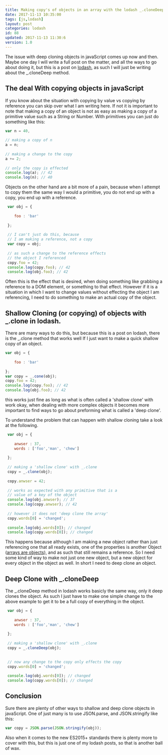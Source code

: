 ```yaml
---
title: Making copy's of objects in an array with the lodash _.cloneDeep method.
date: 2017-11-13 10:35:00
tags: [js,lodash]
layout: post
categories: lodash
id: 88
updated: 2017-11-13 11:30:6
version: 1.0
---
```


The issue with deep cloning objects in javaScript comes up now and then. Maybe one day I will write a full post on the matter, and all the ways to go about doing it, but this is a post on [lodash](https://lodash.com/), as such I will just be writing about the \_.cloneDeep method.

<!-- more -->

## The deal With copying objects in javaScript

If you know about the situation with copying by value vs copying by reference you can skip over what I am writing here. If not it is important to note that making a copy of an object is not as easy as making a copy of a primitive value such as a String or Number. With primitives you can just do something like this:

```js
var n = 40,
 
// making a copy of n
a = n;
 
// making a change to the copy
a += 2;
 
// only the copy is effected
console.log(a); // 42
console.log(n); // 40
```

Objects on the other hand are a bit more of a pain, because when I attempt to copy them the same way I would a primitive, you do not end up with a copy, you end up with a reference.

```js
 var obj = {
 
    foo : 'bar'
 
 };
 
 // I can't just do this, because
 // I am making a reference, not a copy
 var copy = obj;
 
 // as such a change to the reference effects
 // the object I referenced
 copy.foo = 42;
 console.log(copy.foo); // 42
 console.log(obj.foo); // 42
```
Often this is the effect that is desired, when doing something like grabbing a reference to a DOM element, or something to that effect. However if it is a situation in which I want to change values without effecting the object I am referencing, I need to do something to make an actual copy of the object. 

## Shallow Cloning (or copying) of objects with \_.clone in lodash.

There are many ways to do this, but because this is a post on lodash, there is the \_.clone method that works well If I just want to make a quick shallow copy of an object.

```js
var obj = {
 
    foo : 'bar'
 
};
var copy = _.cone(obj);
copy.foo = 42;
console.log(copy.foo); // 42
console.log(obj.foo); // 42
```

this works just fine as long as what is often called a 'shallow clone' with work okay, when dealing with more complex objects it becomes more important to find ways to go about preforming what is called a 'deep clone'.

To understand the problem that can happen with shallow cloning take a look at the following.

```js
 var obj = {
 
    anwser : 37,
    words : ['foo','man', 'chew']
 
 };
 
 // making a 'shallow clone' with _.clone
 copy = _.clone(obj);
 
 copy.anwser = 42;
 
 // works as expected with any primitive that is a 
 // value of a key of the object
 console.log(obj.anwser); // 37
 console.log(copy.anwser); // 42
 
 // however it does not 'deep clone the array'
 copy.words[0] = 'changed';
 
 console.log(obj.words[0]); // changed
 console.log(copy.words[0]); // changed
```

This happens because although I am making a new object rather than just referencing one that all ready exists, one of the properties is another Object ([arrays are objects](/2017/05/12/js-arrays-are-objects/)), and as such that still remains a reference. So I need some kind of way to make not just one new object, but a new object for every object in the object as well. In short I need to deep clone an object.

## Deep Clone with \_.cloneDeep

The \_.cloneDeep method in lodash works basicly the same way, only it deep clones the object. As such I just have to make one simple change to the above example to get it to be a full copy of everything in the object.

```js
 var obj = {
 
    anwser : 37,
    words : ['foo','man', 'chew']
 
 };
 
 // making a 'shallow clone' with _.clone
 copy = _.cloneDeep(obj);
 
 
 // now any change to the copy only effects the copy
 copy.words[0] = 'changed';
 
 console.log(obj.words[0]); // changed
 console.log(copy.words[0]); // changed
```

## Conclusion

Sure there are plenty of other ways to shallow and deep clone objects in javaScript. One of just many is to use JSON.parse, and JSON.stringify like this:

```js
var copy = JSON.parse(JSON.stringify(obj));
```

Also when it comes to the new ES2015+ standards there is plenty more to cover with this, but this is just one of my lodash posts, so that is another ball of wax.